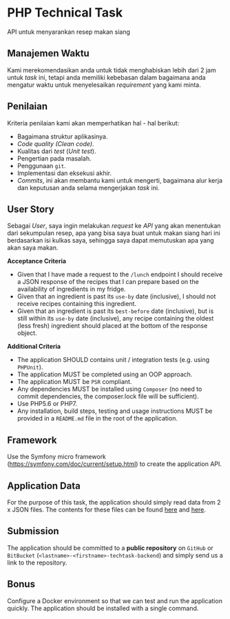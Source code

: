 # PHP Technical Task
API untuk menyarankan resep makan siang

## Manajemen Waktu
Kami merekomendasikan anda untuk tidak menghabiskan lebih dari 2 jam untuk *task* ini, tetapi anda memiliki kebebasan dalam bagaimana anda mengatur waktu untuk menyelesaikan *requirement* yang kami minta.

## Penilaian
Kriteria penilaian kami akan memperhatikan hal - hal berikut:
- Bagaimana struktur aplikasinya. 
- *Code quality (Clean code)*.
- Kualitas dari *test* (*Unit test*).
- Pengertian pada masalah.
- Penggunaan `git`.
- Implementasi dan eksekusi akhir.
- *Commits*, ini akan membantu kami untuk mengerti, bagaimana alur kerja dan keputusan anda selama mengerjakan *task* ini.

## User Story
Sebagai *User*, saya ingin melakukan *request* ke *API* yang akan menentukan dari sekumpulan resep, apa yang bisa saya buat untuk makan siang hari ini berdasarkan isi kulkas saya, sehingga saya dapat memutuskan apa yang akan saya makan.

__Acceptance Criteria__
- Given that I have made a request to the `/lunch` endpoint I should receive a JSON response of the recipes 
that I can prepare based on the availability of ingredients in my fridge.
- Given that an ingredient is past its `use-by` date (inclusive), I should not receive recipes containing this ingredient.
- Given that an ingredient is past its `best-before` date (inclusive), but is still within its `use-by` date (inclusive), any recipe containing the oldest (less fresh) ingredient should placed at the bottom of the response object.

__Additional Criteria__
- The application SHOULD contains unit / integration tests (e.g. using `PHPUnit`).
- The application MUST be completed using an OOP approach.
- The application MUST be `PSR` compliant.
- Any dependencies MUST be installed using `Composer` (no need to commit dependencies, the
composer.lock file will be sufficient).
- Use PHP5.6 or PHP7.
- Any installation, build steps, testing and usage instructions MUST be provided in a `README.md` file in the root of the application.

## Framework
Use the Symfony micro framework (https://symfony.com/doc/current/setup.html) to create the application API. 

## Application Data
For the purpose of this task, the application should simply read data from 2 x JSON files. The contents for these files can be found [here](src/App/Ingredient/data.json) and [here](src/App/Recipe/data.json).
 
## Submission
The application should be committed to a __public repository__ on `GitHub` or `BitBucket` (`<lastname>-<firstname>-techtask-backend`) and simply send us a link to the repository.

## Bonus
Configure a Docker environment so that we can test and run the application quickly. The application should be installed with a single command.
